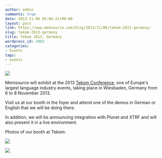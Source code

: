 ```yaml
---
author: admin
comments: true
date: 2013-11-06 05:04:21+00:00
layout: post
link: https://www.memsource.com/blog/2013/11/06/tekom-2013-germany/
slug: tekom-2013-germany
title: Tekom 2013, Germany
wordpress_id: 2002
categories:
- Events
tags:
- events
---
```


[![](/wp-content/uploads/2012/10/tekom.png)](http://tekom.de/)

Memsource will exhibit at the 2013 [Tekom Conference](http://tekom.de/), one of Europe's largest language industry events, taking place in Wiesbaden, Germany from 6 to 8 November 2013.

Visit us at our booth in the foyer and attend one of the demos in German or English that we will be doing there.<!-- more -->

In addition, we will be announcing integration with Plunet and XTRF and will also present it in a live environment.



Photos of our booth at Tekom:

[![](/wp-content/uploads/2013/11/DSC08024-300x199.jpg)](/wp-content/uploads/2013/11/DSC08024.jpg)

[![](/wp-content/uploads/2013/11/DSC08026-300x199.jpg)](/wp-content/uploads/2013/11/DSC08026.jpg)
